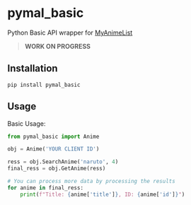 # pymal_basic
Python Basic API wrapper for [MyAnimeList](https://myanimelist.net/)
> **WORK ON PROGRESS**

## Installation
```shell
pip install pymal_basic
```

## Usage
Basic Usage:
```python
from pymal_basic import Anime

obj = Anime('YOUR CLIENT ID')

ress = obj.SearchAnime('naruto', 4)
final_ress = obj.GetAnime(ress)

# You can process more data by processing the results
for anime in final_ress:
    print(f"Title: {anime['title']}, ID: {anime['id']}")
```